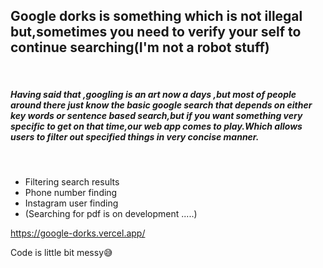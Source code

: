 ## Google dorks is something which is not illegal but,sometimes you need to verify your self to continue searching(I'm not a robot stuff)
<br>

##### Having said that ,googling is an art now a days ,but most of people around there just know the basic google search that depends on either  key words or sentence based search,but if you want something very specific to get on that time,our web app comes to play.Which allows users to filter out specified things in very concise manner.

<br/>



* Filtering search results
* Phone number finding
* Instagram user finding
* (Searching for pdf is on development .....)

https://google-dorks.vercel.app/



Code is little  bit messy😅

